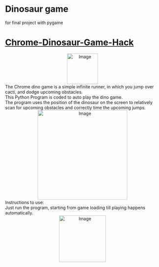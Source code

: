 # Dinosaur game
for final project with pygame
# [Chrome-Dinosaur-Game-Hack](chrome://dino)
<div align="center" ><img src="https://github.com/sgagankumar/Chrome-Dinosaur-Game-Hack/blob/master/Images/IMG1.JPG" alt="Image" width=auto height=100px/></div>
The Chrome dino game is a simple infinite runner, in which you jump over cacti, and dodge upcoming obstacles.<br>
This Python Program is coded to auto play the dino game.<br>
The program uses the position of the dinosaur on the screen to relatively scan for upcoming obstacles and correctly time the upcoming jumps.
<div align="center" ><img src="https://github.com/sgagankumar/Chrome-Dinosaur-Game-Hack/blob/master/Images/IMG3.JPG" alt="Image" width=auto height=292px/></div>
Instructions to use:<br>
Just run the program, starting from game loading till playing happens automatically.
<div align="center" ><img src="https://github.com/sgagankumar/Chrome-Dinosaur-Game-Hack/blob/master/Images/Dino_non-birthday_version.gif" alt="Image" width=auto height=152px/></div>
